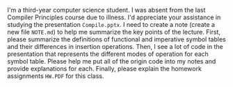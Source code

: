 I'm a third-year computer science student. I was absent from the last Compiler Principles course due to illness. I'd appreciate your assistance in studying the presentation `Compile.pptx`. I need to create a note (create a new file `NOTE.md`) to help me summarize the key points of the lecture. First, please summarize the definitions of functional and imperative symbol tables and their differences in insertion operations. Then, I see a lot of code in the presentation that represents the different modes of operation for each symbol table. Please help me put all of the origin code into my notes and provide explanations for each. Finally, please explain the homework assignments `HW.PDF` for this class.

